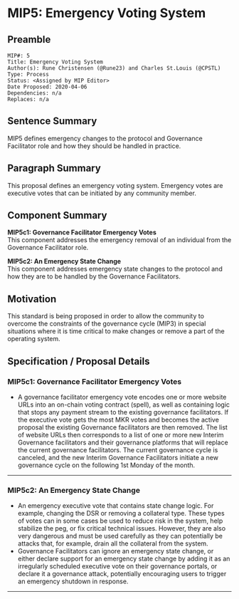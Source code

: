 # MIP5: Emergency Voting System

## Preamble
```
MIP#: 5
Title: Emergency Voting System
Author(s): Rune Christensen (@Rune23) and Charles St.Louis (@CPSTL)
Type: Process
Status: <Assigned by MIP Editor>
Date Proposed: 2020-04-06
Dependencies: n/a
Replaces: n/a
```

## Sentence Summary

MIP5 defines emergency changes to the protocol and Governance Facilitator role and how they should be handled in practice.

## Paragraph Summary

This proposal defines an emergency voting system. Emergency votes are executive votes that can be initiated by any community member.

## Component Summary

**MIP5c1: Governance Facilitator Emergency Votes**  
This component addresses the emergency removal of an individual from the Governance Facilitator role.

**MIP5c2: An Emergency State Change**  
This component addresses emergency state changes to the protocol and how they are to be handled by the Governance Facilitators.

## Motivation

This standard is being proposed in order to allow the community to overcome the constraints of the governance cycle (MIP3) in special situations where it is time critical to make changes or remove a part of the operating system.


## Specification / Proposal Details

### MIP5c1: Governance Facilitator Emergency Votes

-   A governance facilitator emergency vote encodes one or more website URLs into an on-chain voting contract (spell), as well as containing logic that stops any payment stream to the existing governance facilitators. If the executive vote gets the most MKR votes and becomes the active proposal the existing Governance facilitators are then removed. The list of website URLs then corresponds to a list of one or more new Interim Governance facilitators and their governance platforms that will replace the current governance facilitators. The current governance cycle is canceled, and the new Interim Governance Facilitators initiate a new governance cycle on the following 1st Monday of the month.
    
---
### MIP5c2: An Emergency State Change

-   An emergency executive vote that contains state change logic. For example, changing the DSR or removing a collateral type. These types of votes can in some cases be used to reduce risk in the system, help stabilize the peg, or fix critical technical issues. However, they are also very dangerous and must be used carefully as they can potentially be attacks that, for example, drain all the collateral from the system.
-   Governance Facilitators can ignore an emergency state change, or either declare support for an emergency state change by adding it as an irregularly scheduled executive vote on their governance portals, or declare it a governance attack, potentially encouraging users to trigger an emergency shutdown in response.
---

